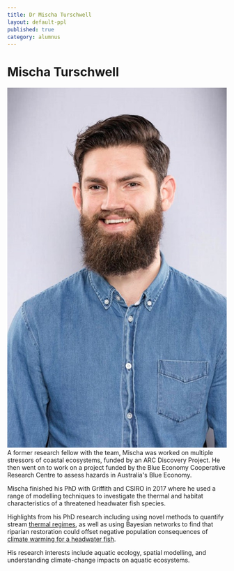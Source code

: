 ```yaml
---
title: Dr Mischa Turschwell
layout: default-ppl
published: true
category: alumnus
---
```


# Mischa Turschwell
![](/images/people/Mischa-Turschwell.jpg)
A former research fellow with the team, Mischa was worked on multiple stressors of coastal ecosystems, funded by an ARC Discovery Project. He then went on to work on a project funded by the Blue Economy Cooperative Research Centre to assess hazards in Australia's Blue Economy. 

Mischa finished his PhD with Griffith and CSIRO in 2017 where he used a range of modelling techniques to investigate the thermal and habitat characteristics of a threatened headwater fish species.

Highlights from his PhD research including using novel methods to quantify stream [thermal regimes](https://www.sciencedirect.com/science/article/pii/S1470160X16300292), as well as using Bayesian networks to find that riparian restoration could offset negative population consequences of [climate warming for a headwater fish](https://onlinelibrary.wiley.com/doi/full/10.1002/aqc.2864).

His research interests include aquatic ecology, spatial modelling, and understanding climate-change impacts on aquatic ecosystems.
